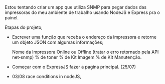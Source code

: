 Estou tentando criar um app que utiliza SNMP para pegar dados das impressoras do meu ambiente de trabalho usando NodeJS e Express pra o painel.

Etapas do projeto;

* Escrever uma função que receba o endereço da impressora e retorne um objeto JSON com algumas informações;

    Nome da Impressora
    Online ou Offline (tratar o erro retornado pela API net-snmp)
    % de toner
    % de Kit Imagem
    % de Kit Manutenção.
            
* Começar com o ExpressJS fazer a pagina principal. (25/07)

* 03/08  race conditions in nodeJS, 